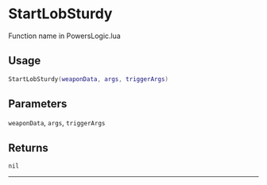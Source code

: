 # StartLobSturdy
Function name in PowersLogic.lua
## Usage
```lua
StartLobSturdy(weaponData, args, triggerArgs)
```
## Parameters
`weaponData`, `args`, `triggerArgs`
## Returns
`nil`

---